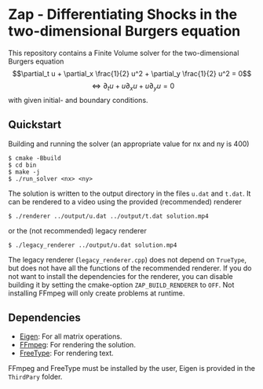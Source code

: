 # Zap - Differentiating Shocks in the two-dimensional Burgers equation

This repository contains a Finite Volume solver for the two-dimensional Burgers equation
$$\partial_t u + \partial_x \frac{1}{2} u^2 + \partial_y \frac{1}{2} u^2 = 0$$
$$\Leftrightarrow{} \partial_t u + u \partial_x u + u \partial_y u = 0$$
with given initial- and boundary conditions.

## Quickstart

Building and running the solver (an appropriate value for nx and ny is 400)
```console
$ cmake -Bbuild
$ cd bin
$ make -j
$ ./run_solver <nx> <ny>
```

The solution is written to the output directory in the files `u.dat` and `t.dat`.
It can be rendered to a video using the provided (recommended) renderer
```console
$ ./renderer ../output/u.dat ../output/t.dat solution.mp4
```
or the (not recommended) legacy renderer
```console
$ ./legacy_renderer ../output/u.dat solution.mp4
```

The legacy renderer (`legacy_renderer.cpp`) does not depend on `TrueType`, but does not have all the functions of the recommended renderer.
If you do not want to install the dependencies for the renderer, you can disable building it by setting the cmake-option `ZAP_BUILD_RENDERER` to `OFF`.
Not installing FFmpeg will only create problems at runtime.

## Dependencies

- [Eigen](https://eigen.tuxfamily.org/): For all matrix operations.
- [FFmpeg](https://ffmpeg.org/): For rendering the solution.
- [FreeType](https://freetype.org/): For rendering text.

FFmpeg and FreeType must be installed by the user, Eigen is provided in the `ThirdPary` folder.
